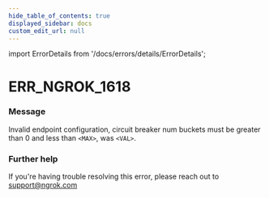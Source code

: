 ```yaml
---
hide_table_of_contents: true
displayed_sidebar: docs
custom_edit_url: null
---
```


import ErrorDetails from '/docs/errors/details/ErrorDetails';

# ERR_NGROK_1618

### Message
Invalid endpoint configuration, circuit breaker num buckets must be greater than 0 and less than `<MAX>`, was `<VAL>`.

### Further help
If you're having trouble resolving this error, please reach out to [support@ngrok.com](mailto:support@ngrok.com?subject=Help%20with%20ERR_NGROK_1618)

<ErrorDetails error='err_ngrok_1618' />
